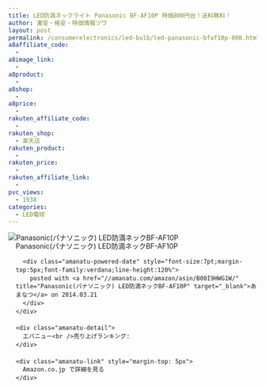 ```yaml
---
title: LED防滴ネックライト Panasonic BF-AF10P 特価800円台！送料無料！
author: 激安・格安・特価情報ツウ
layout: post
permalink: /consumerelectronics/led-bulb/led-panasonic-bfaf10p-800.html
a8affiliate_code:
  -
a8image_link:
  -
a8product:
  -
a8shop:
  -
a8price:
  -
rakuten_affiliate_code:
  -
rakuten_shop:
  - 楽天店
rakuten_product:
  -
rakuten_price:
  -
rakuten_affiliate_link:
  -
pvc_views:
  - 1938
categories:
  - LED電球
---
```

<div class="amanatu-box" style="margin-bottom:0px;">
  <div class="amanatu-image" style="float:left;">
    <img src="//i2.wp.com/ecx.images-amazon.com/images/I/31%2BIXdYOQJL._SL160_.jpg?w=546" alt="Panasonic(パナソニック) LED防滴ネックBF-AF10P" style="border: none;" data-recalc-dims="1" />
  </div>

  <div class="amanatu-info" style="float:left;margin-left:15px;line-height:120%">
    <div class="amanatu-name" style="margin-bottom:10px;line-height:120%">
      Panasonic(パナソニック) LED防滴ネックBF-AF10P

      <div class="amanatu-powered-date" style="font-size:7pt;margin-top:5px;font-family:verdana;line-height:120%">
        posted with <a href="//amanatu.com/amazon/asin/B00I9HWG1W/" title="Panasonic(パナソニック) LED防滴ネックBF-AF10P" target="_blank">あまなつ</a> on 2014.03.21
      </div>
    </div>

    <div class="amanatu-detail">
      エバニュー<br />売り上げランキング:
    </div>

    <div class="amanatu-link" style="margin-top: 5px">
      Amazon.co.jp で詳細を見る
    </div>
  </div>

  <div class="amanatu-footer" style="clear: left">
  </div>
</div>